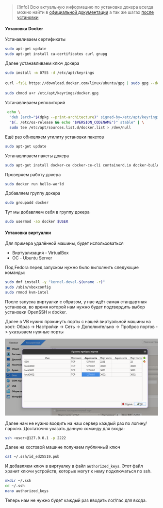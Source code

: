 
>[!info] Всю актуальную информацию по установке докера всегда можно найти в [официальной документации](https://docs.docker.com/engine/install/) а так же шагах [после установки](https://docs.docker.com/engine/install/linux-postinstall/)

#### Установка Docker

Устанавливаем сертификаты 

```bash
sudo apt-get update
sudo apt-get install ca-certificates curl gnupg
```

Далее устанавливаем ключ докера

```bash
sudo install -m 0755 -d /etc/apt/keyrings

curl -fsSL https://download.docker.com/linux/ubuntu/gpg | sudo gpg --dearmor -o /etc/apt/keyrings/docker.gpg

sudo chmod a+r /etc/apt/keyrings/docker.gpg
```

Устанавливаем репозиторий

```bash
 echo \
  "deb [arch="$(dpkg --print-architecture)" signed-by=/etc/apt/keyrings/docker.gpg] https://download.docker.com/linux/ubuntu \
  "$(. /etc/os-release && echo "$VERSION_CODENAME")" stable" | \
  sudo tee /etc/apt/sources.list.d/docker.list > /dev/null
```

Ещё раз обновляем утилиту установки пакетов

```bash
sudo apt-get update
```

Устанавливаем пакеты докера

```bash
sudo apt-get install docker-ce docker-ce-cli containerd.io docker-buildx-plugin docker-compose-plugin
```

Проверяем работу докера

```bash
sudo docker run hello-world
```

Добавляем группу докера

```bash
sudo groupadd docker
```

Тут мы добавляем себя в группу докера

```bash
sudo usermod -aG docker $USER
```

#### Установка виртуалки

Для примера удалённой машины, будет использоваться
- Виртуализация - VirtualBox
- ОС - Ubuntu Server

Под Fedora перед запуском нужно было выполнить следующие команды:

```bash
sudo dnf install -y "kernel-devel-$(uname -r)"
sudo /sbin/vboxconfig
sudo rmmod kvm-intel
```

После запуска виртуалки с образом, у нас идёт самая стандартная установка, во время которой нам нужно будет подтвердить выбор установки OpenSSH и docker.

Далее в VB нужно прокинуть порты с нашей виртуальной машины на хост: Образ -> Настройки -> Сеть -> Дополнительно -> Проброс портов -> указываем нужные порты

![](_png/Pasted%20image%2020250112123358.png)

Далее нам не нужно входить на наш сервер каждый раз по логину/паролю. Достаточно указать данную команду для входа:

```bash
ssh <user>@127.0.0.1 -p 2222
```

Далее на хостовой машине получаем публичный ключ

```bash
cat ~/.ssh/id_ed25519.pub
```

И добавляем ключ в виртуалку в файл `authorized_keys`. Этот файл хранит ключи устройств, которые могут к нему подключаться по ssh.

```bash
mkdir ~/.ssh
cd ~/.ssh
nano authorized_keys
```

Теперь нам не нужно будет каждый раз вводить лог/пас для входа.
